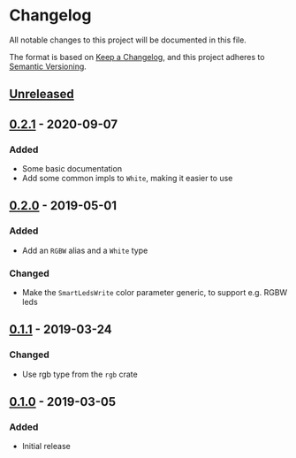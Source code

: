 # Changelog
All notable changes to this project will be documented in this file.

The format is based on [Keep a Changelog](https://keepachangelog.com/en/1.0.0/),
and this project adheres to [Semantic Versioning](https://semver.org/spec/v2.0.0.html).

## [Unreleased]
## [0.2.1] - 2020-09-07
### Added
- Some basic documentation
- Add some common impls to `White`, making it easier to use

## [0.2.0] - 2019-05-01
### Added
- Add an `RGBW` alias and a `White` type
### Changed
- Make the `SmartLedsWrite` color parameter generic, to support e.g. RGBW leds

## [0.1.1] - 2019-03-24
### Changed
- Use rgb type from the `rgb` crate

## [0.1.0] - 2019-03-05
### Added
- Initial release


[Unreleased]: https://github.com/smart-leds-rs/smart-leds-trait/compare/v0.2.1...HEAD
[0.2.1]: https://github.com/smart-leds-rs/smart-leds-trait/compare/v0.2.0...v0.2.1
[0.2.0]: https://github.com/smart-leds-rs/smart-leds-trait/compare/v0.1.1...v0.2.0
[0.1.1]: https://github.com/smart-leds-rs/smart-leds-trait/compare/v0.1.0...v0.1.1
[0.1.0]: https://github.com/smart-leds-rs/smart-leds-trait/releases/tag/v0.1.0
